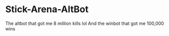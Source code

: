 # Stick-Arena-AltBot
The altbot that got me 8 million kills lol
And the winbot that got me 100,000 wins
